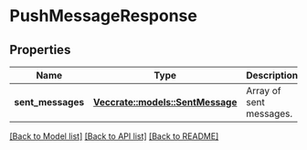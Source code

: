 # PushMessageResponse

## Properties

Name | Type | Description | Notes
------------ | ------------- | ------------- | -------------
**sent_messages** | [**Vec<crate::models::SentMessage>**](SentMessage.md) | Array of sent messages. | 

[[Back to Model list]](../README.md#documentation-for-models) [[Back to API list]](../README.md#documentation-for-api-endpoints) [[Back to README]](../README.md)


